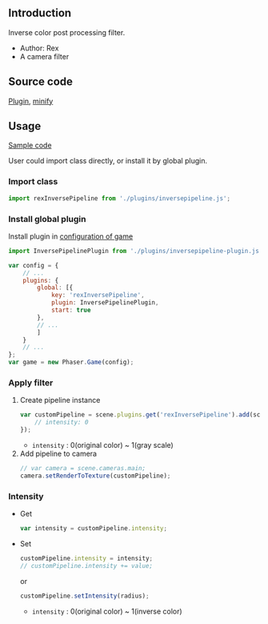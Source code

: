 ## Introduction

Inverse color post processing filter.

- Author: Rex
- A camera filter

## Source code

[Plugin](https://github.com/rexrainbow/phaser3-rex-notes/blob/master/plugins/inversepipeline-plugin.js), [minify](https://github.com/rexrainbow/phaser3-rex-notes/blob/master/dist/rexinversepipelineplugin.min.js)

## Usage

[Sample code](https://github.com/rexrainbow/phaser3-rex-notes/tree/master/examples/shader-inverse)

User could import class directly, or install it by global plugin.

### Import class

```javascript
import rexInversePipeline from './plugins/inversepipeline.js';
```

### Install global plugin

Install plugin in [configuration of game](game.md#configuration)

```javascript
import InversePipelinePlugin from './plugins/inversepipeline-plugin.js';

var config = {
    // ...
    plugins: {
        global: [{
            key: 'rexInversePipeline',
            plugin: InversePipelinePlugin,
            start: true
        },
        // ...
        ]
    }
    // ...
};
var game = new Phaser.Game(config);
```

### Apply filter

1. Create pipeline instance
    ```javascript
    var customPipeline = scene.plugins.get('rexInversePipeline').add(scene, key, {
        // intensity: 0
    });
    ```
    - `intensity` : 0(original color) ~ 1(gray scale)
2. Add pipeline to camera
    ```javascript
    // var camera = scene.cameras.main;
    camera.setRenderToTexture(customPipeline);
    ```

### Intensity

- Get
    ```javascript
    var intensity = customPipeline.intensity;
    ```
- Set
    ```javascript
    customPipeline.intensity = intensity;
    // customPipeline.intensity += value;
    ```
    or
    ```javascript
    customPipeline.setIntensity(radius);
    ```
    - `intensity` : 0(original color) ~ 1(inverse color)
